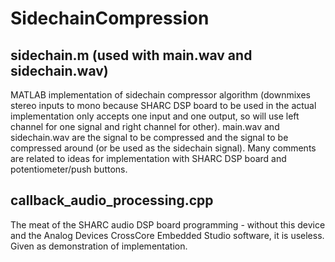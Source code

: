 # SidechainCompression

## sidechain.m (used with main.wav and sidechain.wav)
MATLAB implementation of sidechain compressor algorithm
(downmixes stereo inputs to mono because SHARC DSP board
to be used in the actual implementation only accepts one
input and one output, so will use left channel for one
signal and right channel for other).
main.wav and sidechain.wav are the signal to be compressed
and the signal to be compressed around (or be used as the
sidechain signal).
Many comments are related to ideas for implementation with
SHARC DSP board and potentiometer/push buttons.

## callback_audio_processing.cpp
The meat of the SHARC audio DSP board programming - without
this device and the Analog Devices CrossCore Embedded Studio
software, it is useless. Given as demonstration of implementation.
